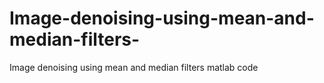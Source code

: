 # Image-denoising-using-mean-and-median-filters-
Image denoising using mean and median filters matlab code 
